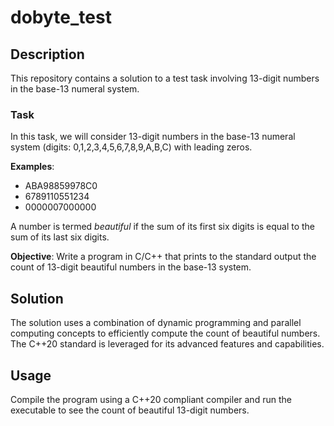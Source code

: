 # dobyte_test

## Description

This repository contains a solution to a test task involving 13-digit numbers in the base-13 numeral system.

### Task

In this task, we will consider 13-digit numbers in the base-13 numeral system (digits: 0,1,2,3,4,5,6,7,8,9,A,B,C) with leading zeros. 

**Examples**:
- ABA98859978C0
- 6789110551234
- 0000007000000

A number is termed _beautiful_ if the sum of its first six digits is equal to the sum of its last six digits.

**Objective**:
Write a program in C/C++ that prints to the standard output the count of 13-digit beautiful numbers in the base-13 system.

## Solution

The solution uses a combination of dynamic programming and parallel computing concepts to efficiently compute the count of beautiful numbers. The C++20 standard is leveraged for its advanced features and capabilities.

## Usage

Compile the program using a C++20 compliant compiler and run the executable to see the count of beautiful 13-digit numbers.
